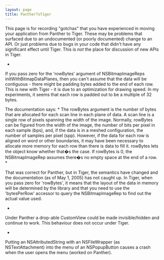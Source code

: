 ```yaml
---
layout: page
title: PantherToTiger
---
```


This page is for recording "gotchas" that you have experienced in moving your application from Panther to Tiger. These may be problems that surfaced due to an undocumented (or poorly documented) change to an API. Or just problems due to bugs in your code that didn't have any significant effect until Tiger. This is *not* the place for discussion of new APIs in Tiger.



*
If you pass zero for the 'rowBytes' argument of NSBitmapImageRep<nowiki/>s initWithBitmapDataPlanes, then you can't assume that the data will be contiguous - there might be padding bytes added to the end of each row. This is new with Tiger - it is due to an optimization for drawing speed. In my experiments, it seems that each row is padded out to be a multiple of 32 bytes.

The documentation says:
*
The rowBytes argument is the number of bytes that are allocated for each scan line in each plane of data. A scan line is a single row of pixels spanning the width of the image.
Normally, rowBytes can be figured from the width of the image, the number of bits per pixel in each sample (bps), and, if the data is in a meshed configuration, the number of samples per pixel (spp). However, if the data for each row is aligned on word or other boundaries, it may have been necessary to allocate more memory for each row than there is data to fill it. rowBytes lets the object know whether that�s the case. If rowBytes is 0, the NSBitmapImageRep assumes there�s no empty space at the end of a row.
*

That was correct for Panther, but in Tiger, the semantics have changed and the documentation (as of May 1, 2005) has not caught up. In Tiger, when you pass zero for 'rowBytes', it means that the layout of the data in memory will be determined by the library and that you need to use the 'bytesPerRow' accessor to query the NSBitmapImageRep to find out the actual value used.

*
Under Panther a drop-able CustomView could be made invisible/hidden and continue to work. This behaviour does not occur under Tiger. 

*
Putting an NSAttributedString with an NSFileWrapper (as NSTextAttachment) into the menu of an NSPopupButton causes a crash when the user opens the menu (worked on Panther).

